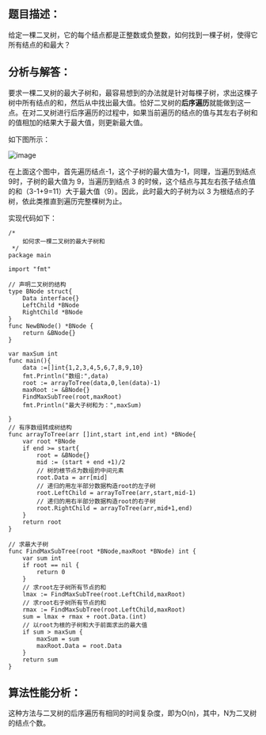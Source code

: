 ## 题目描述：

给定一棵二叉树，它的每个结点都是正整数或负整数，如何找到一棵子树，使得它所有结点的和最大？

## 分析与解答：

要求一棵二叉树的最大子树和，最容易想到的办法就是针对每棵子树，求出这棵子树中所有结点的和，然后从中找出最大值。恰好二叉树的**后序遍历**就能做到这一点。在对二叉树进行后序遍历的过程中，如果当前遍历的结点的值与其左右子树和的值相加的结果大于最大值，则更新最大值。

如下图所示：

![image](http://cdn.xiaot123.com/blog/2020-07/wx_20200716182400.png-blog?ynotemdtimestamp=1610262092546)

在上面这个图中，首先遍历结点-1，这个子树的最大值为-1，同理，当遍历到结点 9时，子树的最大值为 9，当遍历到结点 3 的时候，这个结点与其左右孩子结点值的和（3-1+9=11）大于最大值（9）。因此，此时最大的子树为以 3 为根结点的子树，依此类推直到遍历完整棵树为止。

实现代码如下：

```
/*
	如何求一棵二叉树的最大子树和
 */
package main

import "fmt"

// 声明二叉树的结构
type BNode struct{
	Data interface{}
	LeftChild *BNode
	RightChild *BNode
}
func NewBNode() *BNode {
	return &BNode{}
}

var maxSum int
func main(){
	data :=[]int{1,2,3,4,5,6,7,8,9,10}
	fmt.Println("数组:",data)
	root := arrayToTree(data,0,len(data)-1)
	maxRoot := &BNode{}
	FindMaxSubTree(root,maxRoot)
	fmt.Println("最大子树和为：",maxSum)

}
// 有序数组转成树结构
func arrayToTree(arr []int,start int,end int) *BNode{
	var root *BNode
	if end >= start{
		root = &BNode{}
		mid := (start + end +1)/2
		// 树的根节点为数组的中间元素
		root.Data = arr[mid]
		// 递归的用左半部分数据构造root的左子树
		root.LeftChild = arrayToTree(arr,start,mid-1)
		// 递归的用右半部分数据构造root的右子树
		root.RightChild = arrayToTree(arr,mid+1,end)
	}
	return root
}

// 求最大子树
func FindMaxSubTree(root *BNode,maxRoot *BNode) int {
	var sum int
	if root == nil {
		return 0
	}
	// 求root左子树所有节点的和
	lmax := FindMaxSubTree(root.LeftChild,maxRoot)
	// 求root右子树所有节点的和
	rmax := FindMaxSubTree(root.LeftChild,maxRoot)
	sum = lmax + rmax + root.Data.(int)
	// 以root为根的子树和大于前面求出的最大值
	if sum > maxSum {
		maxSum = sum
		maxRoot.Data = root.Data
	}
	return sum
}
```

## 算法性能分析：

这种方法与二叉树的后序遍历有相同的时间复杂度，即为O(n)，其中，N为二叉树的结点个数。